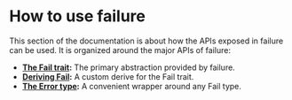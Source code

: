 # How to use failure

This section of the documentation is about how the APIs exposed in failure can
be used. It is organized around the major APIs of failure:

- **[The Fail trait](./fail.html):** The primary abstraction provided by failure.
- **[Deriving Fail](./derive-fail.html):** A custom derive for the Fail trait.
- **[The Error type](./error.html):** A convenient wrapper around any Fail type.
